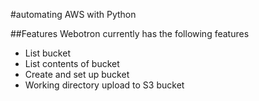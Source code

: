 #automating AWS with Python

##Features
Webotron currently has the following features

- List bucket
- List contents of bucket
- Create and set up bucket
- Working directory upload to S3 bucket
